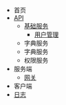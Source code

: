 - 首页
- [API](/docs/api/index.md)
	- [基础服务](/docs/api/base/index.md)
		- [用户管理](/docs/api/base/user.md)
	- 字典服务
	- 字典服务
	- 权限服务
- 服务端
  - [网关](/docs/erp/api/warehouse.md)
- 客户端
- [日志](/docs/erp/api/warehouse.md)
